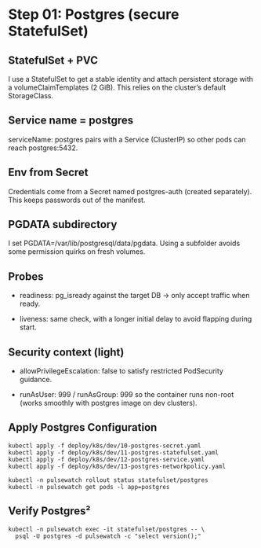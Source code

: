 # Step 01: Postgres (secure StatefulSet)

## StatefulSet + PVC
I use a StatefulSet to get a stable identity and attach persistent storage with a volumeClaimTemplates (2 GiB). This relies on the cluster’s default StorageClass.

## Service name = postgres
serviceName: postgres pairs with a Service (ClusterIP) so other pods can reach postgres:5432.


## Env from Secret
Credentials come from a Secret named postgres-auth (created separately). This keeps passwords out of the manifest.

## PGDATA subdirectory
I set PGDATA=/var/lib/postgresql/data/pgdata. Using a subfolder avoids some permission quirks on fresh volumes.

## Probes

- readiness: pg_isready against the target DB → only accept traffic when ready.

- liveness: same check, with a longer initial delay to avoid flapping during start.

## Security context (light)

- allowPrivilegeEscalation: false to satisfy restricted PodSecurity guidance.

- runAsUser: 999 / runAsGroup: 999 so the container runs non-root (works smoothly with postgres image on dev clusters).


## Apply Postgres Configuration

```
kubectl apply -f deploy/k8s/dev/10-postgres-secret.yaml
kubectl apply -f deploy/k8s/dev/11-postgres-statefulset.yaml
kubectl apply -f deploy/k8s/dev/12-postgres-service.yaml
kubectl apply -f deploy/k8s/dev/13-postgres-networkpolicy.yaml

kubectl -n pulsewatch rollout status statefulset/postgres
kubectl -n pulsewatch get pods -l app=postgres
```


## Verify Postgres²
```
kubectl -n pulsewatch exec -it statefulset/postgres -- \
  psql -U postgres -d pulsewatch -c "select version();"
```